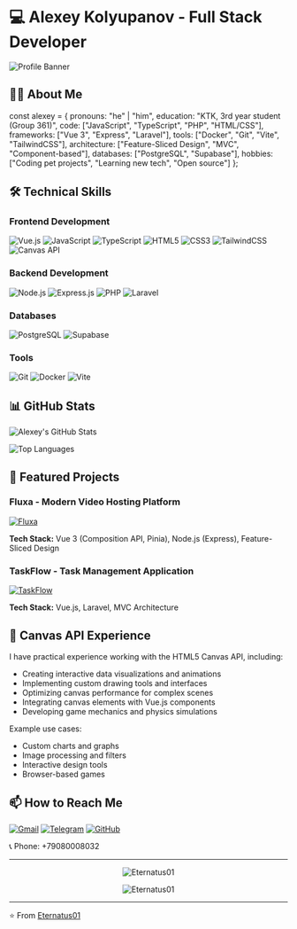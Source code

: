 # 💻 Alexey Kolyupanov - Full Stack Developer

![Profile Banner](https://github.com/Eternatus01/Eternatus01/blob/main/assets/banner.png?raw=true)

## 👨‍💻 About Me

const alexey = {
  pronouns: "he" | "him",
  education: "KTK, 3rd year student (Group 361)",
  code: ["JavaScript", "TypeScript", "PHP", "HTML/CSS"],
  frameworks: ["Vue 3", "Express", "Laravel"],
  tools: ["Docker", "Git", "Vite", "TailwindCSS"],
  architecture: ["Feature-Sliced Design", "MVC", "Component-based"],
  databases: ["PostgreSQL", "Supabase"],
  hobbies: ["Coding pet projects", "Learning new tech", "Open source"]
};


## 🛠 Technical Skills

### Frontend Development
![Vue.js](https://img.shields.io/badge/Vue.js-35495E?style=for-the-badge&logo=vuedotjs&logoColor=4FC08D)
![JavaScript](https://img.shields.io/badge/JavaScript-F7DF1E?style=for-the-badge&logo=javascript&logoColor=black)
![TypeScript](https://img.shields.io/badge/TypeScript-007ACC?style=for-the-badge&logo=typescript&logoColor=white)
![HTML5](https://img.shields.io/badge/HTML5-E34F26?style=for-the-badge&logo=html5&logoColor=white)
![CSS3](https://img.shields.io/badge/CSS3-1572B6?style=for-the-badge&logo=css3&logoColor=white)
![TailwindCSS](https://img.shields.io/badge/Tailwind_CSS-38B2AC?style=for-the-badge&logo=tailwind-css&logoColor=white)
![Canvas API](https://img.shields.io/badge/Canvas_API-FF6B6B?style=for-the-badge&logo=html5&logoColor=white)

### Backend Development
![Node.js](https://img.shields.io/badge/Node.js-43853D?style=for-the-badge&logo=node.js&logoColor=white)
![Express.js](https://img.shields.io/badge/Express.js-404D59?style=for-the-badge)
![PHP](https://img.shields.io/badge/PHP-777BB4?style=for-the-badge&logo=php&logoColor=white)
![Laravel](https://img.shields.io/badge/Laravel-FF2D20?style=for-the-badge&logo=laravel&logoColor=white)

### Databases
![PostgreSQL](https://img.shields.io/badge/PostgreSQL-316192?style=for-the-badge&logo=postgresql&logoColor=white)
![Supabase](https://img.shields.io/badge/Supabase-3ECF8E?style=for-the-badge&logo=supabase&logoColor=white)

### Tools
![Git](https://img.shields.io/badge/GIT-E44C30?style=for-the-badge&logo=git&logoColor=white)
![Docker](https://img.shields.io/badge/Docker-2496ED?style=for-the-badge&logo=docker&logoColor=white)
![Vite](https://img.shields.io/badge/Vite-B73BFE?style=for-the-badge&logo=vite&logoColor=FFD62E)

## 📊 GitHub Stats

![Alexey's GitHub Stats](https://github-readme-stats.vercel.app/api?username=Eternatus01&show_icons=true&theme=radical)

![Top Languages](https://github-readme-stats.vercel.app/api/top-langs/?username=Eternatus01&layout=compact&theme=radical)

## 🚀 Featured Projects

### Fluxa - Modern Video Hosting Platform
[![Fluxa](https://github-readme-stats.vercel.app/api/pin/?username=Eternatus01&repo=Fluxa&theme=radical)](https://github.com/Eternatus01/Fluxa)

**Tech Stack:** Vue 3 (Composition API, Pinia), Node.js (Express), Feature-Sliced Design

### TaskFlow - Task Management Application
[![TaskFlow](https://github-readme-stats.vercel.app/api/pin/?username=Eternatus01&repo=TaskFlow&theme=radical)](https://github.com/Eternatus01/TaskFlow)

**Tech Stack:** Vue.js, Laravel, MVC Architecture

## 🎨 Canvas API Experience

I have practical experience working with the HTML5 Canvas API, including:

- Creating interactive data visualizations and animations
- Implementing custom drawing tools and interfaces
- Optimizing canvas performance for complex scenes
- Integrating canvas elements with Vue.js components
- Developing game mechanics and physics simulations

Example use cases:
- Custom charts and graphs
- Image processing and filters
- Interactive design tools
- Browser-based games

## 📫 How to Reach Me

[![Gmail](https://img.shields.io/badge/Gmail-D14836?style=for-the-badge&logo=gmail&logoColor=white)](mailto:mr.kaa2006@gmail.com)
[![Telegram](https://img.shields.io/badge/Telegram-2CA5E0?style=for-the-badge&logo=telegram&logoColor=white)](https://t.me/EternatusS)
[![GitHub](https://img.shields.io/badge/GitHub-100000?style=for-the-badge&logo=github&logoColor=white)](https://github.com/Eternatus01)

📞 Phone: +79080008032

---

<p align="center">
  <img src="https://komarev.com/ghpvc/?username=Eternatus01&label=Profile%20views&color=0e75b6&style=flat" alt="Eternatus01" />
</p>

<p align="center"> 
  <img src="https://github-profile-trophy.vercel.app/?username=Eternatus01&theme=onedark" alt="Eternatus01" />
</p>

---

⭐️ From [Eternatus01](https://github.com/Eternatus01)
```
